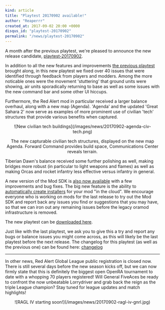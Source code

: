 ```yaml
---
kind: article
title: "Playtest 20170902 available!"
author: "Reaperrr"
created_at: 2017-09-02 20:00 +0000
disqus_id: "playtest-20170902"
permalink: "/news/playtest-20170902"
---
```


A month after the previous playtest, we're pleased to announce the new release candidate, [playtest-20170902](http://www.openra.net/download/).

In addition to all the new features and improvements [the previous playtest](http://www.openra.net/news/playtest-20170722/) brought along, in this new playtest we fixed over 40 issues that were identified through feedback from players and modders. Among the more noticable ones were the movement 'stuttering' that ground units were showing, air units sporadically returning to base as well as some issues with the new command bar and some other UI hiccups.

Furthermore, the Red Alert mod in particular received a larger balance overhaul, along with a new map (Agenda). 'Agenda' and the updated 'Great Sahara 2' now serve as examples of more prominent use of civilian 'tech' structures that provide various benefits when captured.

<div style="text-align:center" markdown="1">
![New civilian tech buildings](/images/news/20170902-agenda-civ-tech.png)

The new capturable civilian tech structures, displayed on the new map Agenda. Forward Command provides build space, Communications Center reveals terrain.
</div>
Tiberian Dawn's balance received some further polishing as well, making bridges more robust (in particular to light weapons and flames) as well as making Orcas and rocket infantry less effective versus infantry in general.

A new version of the Mod SDK is [also now available](https://github.com/OpenRA/OpenRAModSDK/releases/tag/20170902) with a few improvements and bug fixes.  The big new feature is the ability to [automatically create installers](https://github.com/OpenRA/OpenRAModSDK/wiki/Generating-Release-Installers) for your mod "in the cloud".  We encourage everyone who is working on mods for the last release to try out the Mod SDK and report back any issues you find or suggestions that you may have, so that we can iron out any remaining issues before the legacy oramod infrastructure is removed.

The new playtest can be [downloaded here](http://www.openra.net/download/).

Just like with the last playtest, we ask you to give this a try and report any bugs or balance issues you might come across, as this will likely be the last playtest before the next release.
The changelog for this playtest (as well as the previous one) can be found here: [changelog](https://github.com/OpenRA/OpenRA/wiki/Changelog/04b8887b703daf31a2512edfe308cf61ee2a4169)

<hr>

In other news, Red Alert Global League public registration is closed now. There is still several days before the new season kicks off, but we can now firmly state that this is definitely the biggest open OpenRA tournament to date with a whopping 70 players registered! Will General FiveAces be ready to confront the now unbeatable Lorrydriver and grab back the reign as the triple League champion? Stay tuned for league updates and match highlights!

<div style="text-align:center" markdown="1">
![RAGL IV starting soon!](/images/news/20170902-ragl-iv-gnrl.jpg)
</div>